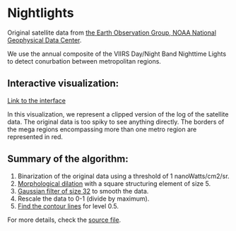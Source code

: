 # Nightlights

Original satellite data from <a target="_blank" rel="noopener noreferrer" href="https://ngdc.noaa.gov/eog/viirs/download_dnb_composites.html"> the Earth Observation Group, NOAA National Geophysical Data Center</a>.

We use the annual composite of the VIIRS Day/Night Band Nighttime Lights to detect conurbation between metropolitan regions. 

## Interactive visualization:
[Link to the interface](https://fabioasdias.github.io/nightlights/)

In this visualization, we represent a clipped version of the log of the satellite data. The original data is too spiky to see anything directly. The borders of the mega regions encompassing more than one metro region are represented in red. 

## Summary of the algorithm:

1. Binarization of the original data using a threshold of 1 nanoWatts/cm2/sr. 
1. <a target="_blank" rel="noopener noreferrer"  href="https://en.wikipedia.org/wiki/Dilation_(morphology)"> Morphological dilation</a> with a square structuring element of size 5.
1. <a target="_blank" rel="noopener noreferrer"  href="https://docs.scipy.org/doc/scipy-0.16.1/reference/generated/scipy.ndimage.filters.gaussian_filter.html">Gaussian filter of size 32</a> to smooth the data.
1. Rescale the data to 0-1 (divide by maximum).
1. <a target="_blank" rel="noopener noreferrer"   href="http://scikit-image.org/docs/dev/api/skimage.measure.html#skimage.measure.find_contours"> Find the contour lines</a> for level 0.5.

For more details, check the [source file](../master/backend/getAreas.py).
 
 
